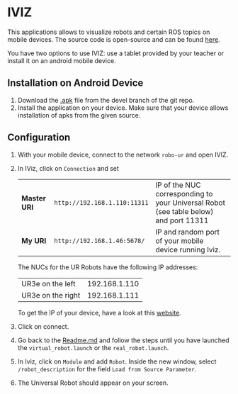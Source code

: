 # IVIZ 

This applications allows to visualize robots and certain ROS topics on mobile devices. The source code is open-source and can be found [here](https://github.com/KIT-ISAS/iviz).

You have two options to use IVIZ: use a tablet provided by your teacher or install it on an android mobile device.

## Installation on Android Device

1. Download the [.apk](https://github.com/KIT-ISAS/iviz/blob/devel/iviz/Binaries/android-7.11.21.apk) file from the devel branch of the git repo.
1. Install the application on your device. Make sure that your device allows installation of apks from the given source.


## Configuration
1. With your mobile device, connect to the network `robo-ur` and open IVIZ.
3. In IViz, click on `Connection` and set

    |  |  | |
    |---|---|---|
    |**Master URI** |`http://192.168.1.110:11311` | IP of the NUC corresponding to your Universal Robot (see table below) and port 11311
    | **My URI** | `http://192.168.1.46:5678/` | IP and random port of your mobile device running Iviz.


    The NUCs for the UR Robots have the following IP addresses:

    || |
    |-|-|
    | UR3e on the left | 192.168.1.110 
    | UR3e on the right  | 192.168.1.111
   

    To get the IP of your device, have a look at this [website](https://help.simpletelly.com/article/329-how-to-find-your-android-device-ip-address).


4. Click on connect.

5. Go back to the [Readme.md](Readme.md) and follow the steps until you have launched the `virtual_robot.launch` or the `real_robot.launch`.

5. In Iviz, click on `Module` and add `Robot`. Inside the new window, select `/robot_description` for the field `Load from Source Parameter`.

6. The Universal Robot should appear on your screen.